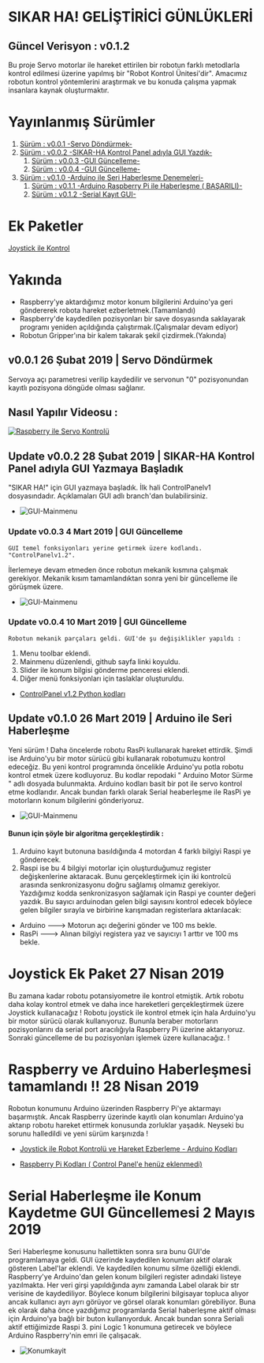 # SIKAR HA! GELİŞTİRİCİ GÜNLÜKLERİ
## Güncel Verisyon :  v0.1.2
   Bu proje Servo motorlar ile hareket ettirilen bir robotun farklı metodlarla kontrol edilmesi üzerine yapılmış bir "Robot Kontrol Ünitesi'dir". Amacımız robotun kontrol yöntemlerini araştırmak ve bu konuda çalışma yapmak insanlara kaynak oluşturmaktır.
   
# Yayınlanmış Sürümler
1. [Sürüm :  v0.0.1 -Servo Döndürmek-](#v0.0.1)
2. [Sürüm :  v0.0.2 -SIKAR-HA Kontrol Panel adıyla GUI Yazdık-](#v0.0.2)
    1. [Sürüm :  v0.0.3 -GUI Güncelleme-](#v0.0.3)
    2. [Sürüm :  v0.0.4 -GUI Güncelleme-](#v0.0.4)
2. [Sürüm : v0.1.0 -Arduino ile Seri Haberleşme Denemeleri-](#v0.1.0)
    1. [Sürüm : v0.1.1 -Arduino Raspberry Pi ile Haberleşme ( BAŞARILI)-](#v0.1.1)
    2. [Sürüm : v0.1.2 -Serial Kayıt GUI-](#v0.1.2)
 # Ek Paketler
 [Joystick ile Kontrol](#joystick)
 
 # Yakında
 * Raspberry'ye aktardığımız motor konum bilgilerini Arduino'ya geri göndererek robota hareket ezberletmek.(Tamamlandı)
 * Raspberry'de kaydedilen pozisyonları bir save dosyasında saklayarak programı yeniden açıldığında çalıştırmak.(Çalışmalar devam ediyor)
 * Robotun Gripper'ına bir kalem takarak şekil çizdirmek.(Yakında)

## v0.0.1 26 Şubat 2019 | Servo Döndürmek <a name="v0.0.1"></a>
Servoya açı parametresi verilip kaydedilir ve servonun "0" pozisyonundan kayıtlı pozisyona döngüde olması sağlanır.

## Nasıl Yapılır Videosu : 

[![Raspberry ile Servo Kontrolü](http://img.youtube.com/vi/ZuVTEtgH9Ns/0.jpg)](https://www.youtube.com/watch?v=ZuVTEtgH9Ns)  

 
## Update v0.0.2 28 Şubat 2019 | SIKAR-HA Kontrol Panel adıyla GUI Yazmaya Başladık <a name="v0.0.2"></a>
   "SIKAR HA!" için GUI yazmaya başladık. İlk hali ControlPanelv1 dosyasındadır. Açıklamaları GUI adlı branch'dan bulabilirsiniz.
* ![GUI-Mainmenu](https://github.com/marmara-technology/SIKAR-HA/blob/master/ScreenShots/mainmenu.png?raw=true"mainmenu.png")
### Update v0.0.3 4 Mart 2019 | GUI Güncelleme <a name="v0.0.3"></a>
    GUI temel fonksiyonları yerine getirmek üzere kodlandı. "ControlPanelv1.2". 
İlerlemeye devam etmeden önce robotun mekanik kısmına çalışmak gerekiyor.
Mekanik kısım tamamlandıktan sonra yeni bir güncelleme ile görüşmek üzere.
* ![GUI-Mainmenu](https://github.com/marmara-technology/SIKAR-HA/blob/master/ScreenShots/kayitv1.2.png?raw=true"kayit.png")
### Update v0.0.4 10 Mart 2019 | GUI Güncelleme <a name="v0.0.4"></a>
    Robotun mekanik parçaları geldi. GUI'de şu değişiklikler yapıldı : 
1. Menu toolbar eklendi.
1. Mainmenu düzenlendi, github sayfa linki koyuldu.
1. Slider ile konum bilgisi gönderme penceresi eklendi.
1. Diğer menü fonksiyonları için taslaklar oluşturuldu.
          
* [ControlPanel v1.2 Python kodları](https://github.com/marmara-technology/SIKAR-HA/blob/master/controlpanelv1.2.py)
## Update v0.1.0 26 Mart 2019 | Arduino ile Seri Haberleşme <a name="v0.1.0"></a>
   Yeni sürüm ! Daha öncelerde robotu RasPi kullanarak hareket ettirdik. Şimdi ise Arduino'yu bir motor
sürücü gibi kullanarak robotumuzu kontrol edeceğiz. Bu yeni kontrol programında öncelikle Arduino'yu potla robotu kontrol
etmek üzere kodluyoruz. Bu kodlar repodaki " Arduino Motor Sürme " adlı dosyada bulunmakta. 
Arduino kodları basit bir pot ile servo kontrol etme kodlarıdır. Ancak bundan farklı olarak Serial heaberleşme ile RasPi ye 
motorların konum bilgilerini gönderiyoruz. 
* ![GUI-Mainmenu](https://github.com/marmara-technology/SIKAR-HA/blob/master/ScreenShots/serial%20kayit.png?raw=true"serikayit.png")
#### Bunun için şöyle bir algoritma gerçekleştirdik :
1. Arduino kayıt butonuna basıldığında 4 motordan 4 farklı bilgiyi Raspi ye gönderecek.
2. Raspi ise bu 4 bilgiyi motorlar için oluşturduğumuz register değişkenlerine aktaracak.
 Bunu gerçekleştirmek için iki kontrolcü arasında senkronizasyonu doğru sağlamış olmamız gerekiyor. 
 Yazdığımız kodda senkronizasyon sağlamak için Raspi ye counter değeri yazdık. Bu sayıcı arduinodan gelen bilgi sayısını kontrol edecek böylece gelen bilgiler sırayla ve birbirine karışmadan registerlara aktarılacak:
* Arduino ---> Motorun açı değerini gönder ve 100 ms bekle. 
* RasPi   ---> Alınan bilgiyi registera yaz ve sayıcıyı 1 arttır ve 100 ms bekle.

# Joystick Ek Paket  27 Nisan 2019 <a name="joystick"></a>
Bu zamana kadar robotu potansiyometre ile kontrol etmiştik. Artık robotu daha kolay kontrol etmek ve daha ince hareketleri gerçekleştirmek üzere Joystick kullanacağız ! Robotu joystick ile kontrol etmek için hala Arduino'yu bir motor sürücü olarak kullanıyoruz. Bununla beraber motorların pozisyonlarını da serial port aracılığıyla Raspberry Pi üzerine aktarıyoruz. Sonraki güncelleme de bu pozisyonları işlemek üzere kullanacağız. !

# Raspberry ve Arduino Haberleşmesi tamamlandı !! 28 Nisan 2019 <a name = "v0.1.1"></a>
Robotun konumunu Arduino üzerinden Raspberry Pi'ye aktarmayı başarmıştık. Ancak Raspberry üzerinde kayıtlı olan konumları Arduino'ya aktarıp robotu hareket ettirmek konusunda zorluklar yaşadık. Neyseki bu sorunu halledildi ve yeni sürüm karşınızda !
* [Joystick ile Robot Kontrolü ve Hareket Ezberleme - Arduino Kodları](https://github.com/marmara-technology/SIKAR-HA/blob/master/Joystick_Hareket_Ezberleyici.ino)

* [Raspberry Pi Kodları ( Control Panel'e henüz eklenmedi)](https://github.com/marmara-technology/SIKAR-HA/blob/master/Arduino%20Serial%20Kayit.py)

# Serial Haberleşme ile Konum Kaydetme GUI Güncellemesi 2 Mayıs 2019 <a name = "v0.1.2"></a>

Seri Haberleşme konusunu hallettikten sonra sıra bunu GUI'de programlamaya geldi. GUI üzerinde kaydedilen konumları aktif olarak gösteren Label'lar eklendi. Ve kaydedilen konumu silme özelliği eklendi. Raspberry'ye Arduino'dan gelen konum bilgileri register adındaki listeye yazılmakta. Her veri girşi yapıldığında aynı zamanda Label olarak bir str verisine de kaydediliyor. Böylece konum bilgilerini bilgisayar topluca alıyor ancak kullanıcı ayrı ayrı görüyor ve görsel olarak konumları görebiliyor. Buna ek olarak daha önce yazdığımız programlarda Serial haberleşme aktif olması için Arduino'ya bağlı bir buton kullanıyorduk. Ancak bundan sonra Seriali aktif ettiğimizde Raspi 3. pini Logic 1 konumuna getirecek ve böylece Arduino Raspberry'nin emri ile çalışacak.
* ![Konumkayit](https://github.com/marmara-technology/SIKAR-HA/blob/master/ScreenShots/Konumkayit.png?raw=true)
